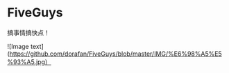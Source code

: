 # FiveGuys

搞事情搞快点！

![Image text](https://github.com/dorafan/FiveGuys/blob/master/IMG/%E6%98%A5%E5%93%A5.jpg）
